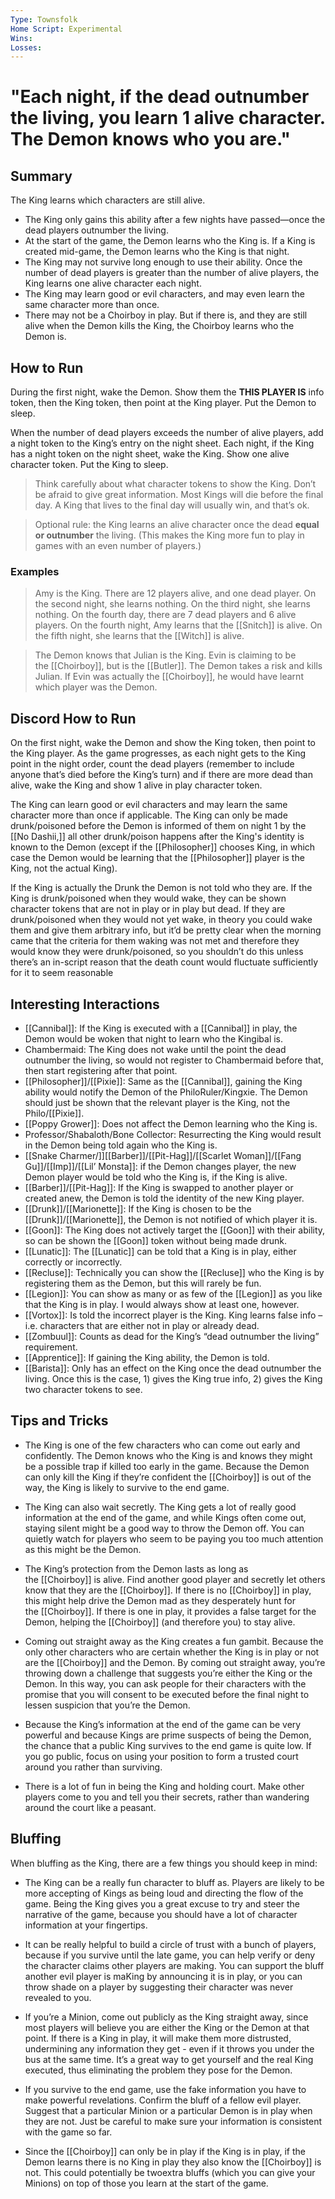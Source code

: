 ```yaml
---
Type: Townsfolk
Home Script: Experimental
Wins: 
Losses:
---
```

# "Each night, if the dead outnumber the living, you learn 1 alive character. The Demon knows who you are."

## Summary
The King learns which characters are still alive.

- The King only gains this ability after a few nights have passed—once the dead players outnumber the living.
- At the start of the game, the Demon learns who the King is. If a King is created mid-game, the Demon learns who the King is that night.
- The King may not survive long enough to use their ability. Once the number of dead players is greater than the number of alive players, the King learns one alive character each night.
- The King may learn good or evil characters, and may even learn the same character more than once.
- There may not be a Choirboy in play. But if there is, and they are still alive when the Demon kills the King, the Choirboy learns who the Demon is.
## How to Run
During the first night, wake the Demon. Show them the **THIS PLAYER IS** info token, then the King token, then point at the King player. Put the Demon to sleep.

When the number of dead players exceeds the number of alive players, add a night token to the King’s entry on the night sheet. Each night, if the King has a night token on the night sheet, wake the King. Show one alive character token. Put the King to sleep.

>Think carefully about what character tokens to show the King. Don’t be afraid to give great information. Most Kings will die before the final day. A King that lives to the final day will usually win, and that’s ok.

>Optional rule: the King learns an alive character once the dead **equal or outnumber** the living. (This makes the King more fun to play in games with an even number of players.)
### Examples
>Amy is the King. There are 12 players alive, and one dead player. On the second night, she learns nothing. On the third night, she learns nothing. On the fourth day, there are 7 dead players and 6 alive players. On the fourth night, Amy learns that the [[Snitch]] is alive. On the fifth night, she learns that the [[Witch]] is alive.

>The Demon knows that Julian is the King. Evin is claiming to be the [[Choirboy]], but is the [[Butler]]. The Demon takes a risk and kills Julian. If Evin was actually the [[Choirboy]], he would have learnt which player was the Demon.


## Discord How to Run
On the first night, wake the Demon and show the King token, then point to the King player. As the game progresses, as each night gets to the King point in the night order, count the dead players (remember to include anyone that’s died before the King’s turn) and if there are more dead than alive, wake the King and show 1 alive in play character token. 

The King can learn good or evil characters and may learn the same character more than once if applicable. The King can only be made drunk/poisoned before the Demon is informed of them on night 1 by the [[No Dashii,]] all other drunk/poison happens after the King's identity is known to the Demon (except if the [[Philosopher]] chooses King, in which case the Demon would be learning that the [[Philosopher]] player is the King, not the actual King). 

If the King is actually the Drunk the Demon is not told who they are. If the King is drunk/poisoned when they would wake, they can be shown character tokens that are not in play or in play but dead. If they are drunk/poisoned when they would not yet wake, in theory you could wake them and give them arbitrary info, but it’d be pretty clear when the morning came that the criteria for them waking was not met and therefore they would know they were drunk/poisoned, so you shouldn’t do this unless there’s an in-script reason that the death count would fluctuate sufficiently for it to seem reasonable

## Interesting Interactions
- [[Cannibal]]: If the King is executed with a [[Cannibal]] in play, the Demon would be woken that night to learn who the Kingibal is. 
- Chambermaid: The King does not wake until the point the dead outnumber the living, so would not register to Chambermaid before that, then start registering after that point. 
- [[Philosopher]]/[[Pixie]]: Same as the [[Cannibal]], gaining the King ability would notify the Demon of the PhiloRuler/Kingxie. The Demon should just be shown that the relevant player is the King, not the Philo/[[Pixie]]. 
- [[Poppy Grower]]: Does not affect the Demon learning who the King is. 
- Professor/Shabaloth/Bone Collector: Resurrecting the King would result in the Demon being told again who the King is. 
- [[Snake Charmer/]][[Barber]]/[[Pit-Hag]]/[[Scarlet Woman]]/[[Fang Gu]]/[[Imp]]/[[Lil’ Monsta]]: if the Demon changes player, the new Demon player would be told who the King is, if the King is alive. 
- [[Barber]]/[[Pit-Hag]]: If the King is swapped to another player or created anew, the Demon is told the identity of the new King player. 
- [[Drunk]]/[[Marionette]]: If the King is chosen to be the [[Drunk]]/[[Marionette]], the Demon is not notified of which player it is. 
- [[Goon]]: The King does not actively target the [[Goon]] with their ability, so can be shown the [[Goon]] token without being made drunk. 
- [[Lunatic]]: The [[Lunatic]] can be told that a King is in play, either correctly or incorrectly. 
- [[Recluse]]: Technically you can show the [[Recluse]] who the King is by registering them as the Demon, but this will rarely be fun. 
- [[Legion]]: You can show as many or as few of the [[Legion]] as you like that the King is in play. I would always show at least one, however. 
- [[Vortox]]: Is told the incorrect player is the King. King learns false info – i.e. characters that are either not in play or already dead. 
- [[Zombuul]]: Counts as dead for the King’s “dead outnumber the living” requirement. 
- [[Apprentice]]: If gaining the King ability, the Demon is told. 
- [[Barista]]: Only has an effect on the King once the dead outnumber the living. Once this is the case, 1) gives the King true info, 2) gives the King two character tokens to see.

## Tips and Tricks
- The King is one of the few characters who can come out early and confidently. The Demon knows who the King is and knows they might be a possible trap if killed too early in the game. Because the Demon can only kill the King if they’re confident the [[Choirboy]] is out of the way, the King is likely to survive to the end game.

- The King can also wait secretly. The King gets a lot of really good information at the end of the game, and while Kings often come out, staying silent might be a good way to throw the Demon off. You can quietly watch for players who seem to be paying you too much attention as this might be the Demon.

- The King’s protection from the Demon lasts as long as the [[Choirboy]] is alive. Find another good player and secretly let others know that they are the [[Choirboy]]. If there is no [[Choirboy]] in play, this might help drive the Demon mad as they desperately hunt for the [[Choirboy]]. If there is one in play, it provides a false target for the Demon, helping the [[Choirboy]] (and therefore you) to stay alive.

- Coming out straight away as the King creates a fun gambit. Because the only other characters who are certain whether the King is in play or not are the [[Choirboy]] and the Demon. By coming out straight away, you’re throwing down a challenge that suggests you’re either the King or the Demon. In this way, you can ask people for their characters with the promise that you will consent to be executed before the final night to lessen suspicion that you’re the Demon.

- Because the King’s information at the end of the game can be very powerful and because Kings are prime suspects of being the Demon, the chance that a public King survives to the end game is quite low. If you go public, focus on using your position to form a trusted court around you rather than surviving.

- There is a lot of fun in being the King and holding court. Make other players come to you and tell you their secrets, rather than wandering around the court like a peasant.

## Bluffing
When bluffing as the King, there are a few things you should keep in mind:

- The King can be a really fun character to bluff as. Players are likely to be more accepting of Kings as being loud and directing the flow of the game. Being the King gives you a great excuse to try and steer the narrative of the game, because you should have a lot of character information at your fingertips.

- It can be really helpful to build a circle of trust with a bunch of players, because if you survive until the late game, you can help verify or deny the character claims other players are making. You can support the bluff another evil player is maKing by announcing it is in play, or you can throw shade on a player by suggesting their character was never revealed to you.

- If you’re a Minion, come out publicly as the King straight away, since most players will believe you are either the King or the Demon at that point. If there is a King in play, it will make them more distrusted, undermining any information they get - even if it throws you under the bus at the same time. It’s a great way to get yourself and the real King executed, thus eliminating the problem they pose for the Demon.

- If you survive to the end game, use the fake information you have to make powerful revelations. Confirm the bluff of a fellow evil player. Suggest that a particular Minion or a particular Demon is in play when they are not. Just be careful to make sure your information is consistent with the game so far.

- Since the [[Choirboy]] can only be in play if the King is in play, if the Demon learns there is no King in play they also know the [[Choirboy]] is not. This could potentially be twoextra bluffs (which you can give your Minions) on top of those you learn at the start of the game.
